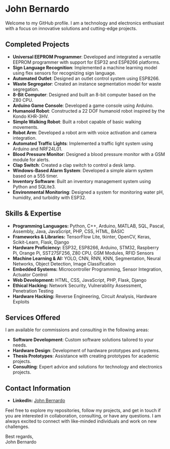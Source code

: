 # John Bernardo

Welcome to my GitHub profile. I am a technology and electronics enthusiast with a focus on innovative solutions and cutting-edge projects.

## Completed Projects
- **Universal EEPROM Programmer**: Developed and integrated a versatile EEPROM programmer with support for ESP32 and ESP8266 platforms.
- **Sign Language Recognition**: Implemented a machine learning model using flex sensors for recognizing sign language.
- **Automated Outlet**: Designed an outlet control system using ESP8266.
- **Waste Segregator**: Created an instance segmentation model for waste segregation.
- **8-Bit Computer**: Designed and built an 8-bit computer based on the Z80 CPU.
- **Arduino Game Console**: Developed a game console using Arduino.
- **Humanoid Robot**: Constructed a 22 DOF humanoid robot inspired by the Kondo KHR-3HV.
- **Simple Walking Robot**: Built a robot capable of basic walking movements.
- **Robot Arm**: Developed a robot arm with voice activation and camera integration.
- **Automated Traffic Lights**: Implemented a traffic light system using Arduino and NRF24L01.
- **Blood Pressure Monitor**: Designed a blood pressure monitor with a GSM module for alerts.
- **Clap Switch**: Created a clap switch to control a desk lamp.
- **Windows-Based Alarm System**: Developed a simple alarm system based on a 555 timer.
- **Inventory Software**: Built an inventory management system using Python and SQLite3.
- **Environmental Monitoring**: Designed a system for monitoring water pH, humidity, and turbidity with ESP32.

## Skills & Expertise
- **Programming Languages:** Python, C++, Arduino, MATLAB, SQL, Pascal, Assembly, Java, JavaScript, PHP, CSS, HTML, BASIC
- **Frameworks & Libraries:** TensorFlow Lite, tkinter, OpenCV, Keras, Scikit-Learn, Flask, Django
- **Hardware Proficiency:** ESP32, ESP8266, Arduino, STM32, Raspberry Pi, Orange Pi, SST27SF256, Z80 CPU, GSM Modules, RFID Sensors
- **Machine Learning & AI:** YOLO, CNN, RNN, KNN, Segmentation, Neural Networks, Object Detection, Image Classification
- **Embedded Systems:** Microcontroller Programming, Sensor Integration, Actuator Control
- **Web Development:** HTML, CSS, JavaScript, PHP, Flask, Django
- **Ethical Hacking:** Network Security, Vulnerability Assessment, Penetration Testing
- **Hardware Hacking:** Reverse Engineering, Circuit Analysis, Hardware Exploits

## Services Offered
I am available for commissions and consulting in the following areas:
- **Software Development**: Custom software solutions tailored to your needs.
- **Hardware Design**: Development of hardware prototypes and systems.
- **Thesis Prototypes**: Assistance with creating prototypes for academic projects.
- **Consulting**: Expert advice and solutions for technology and electronics projects.

## Contact Information
- **LinkedIn:** [John Bernardo](www.linkedin.com/in/john-bernardo-867a20319)

Feel free to explore my repositories, follow my projects, and get in touch if you are interested in collaboration, consulting, or have any questions. 
I am always excited to connect with like-minded individuals and work on new challenges.

Best regards,  
John Bernardo
